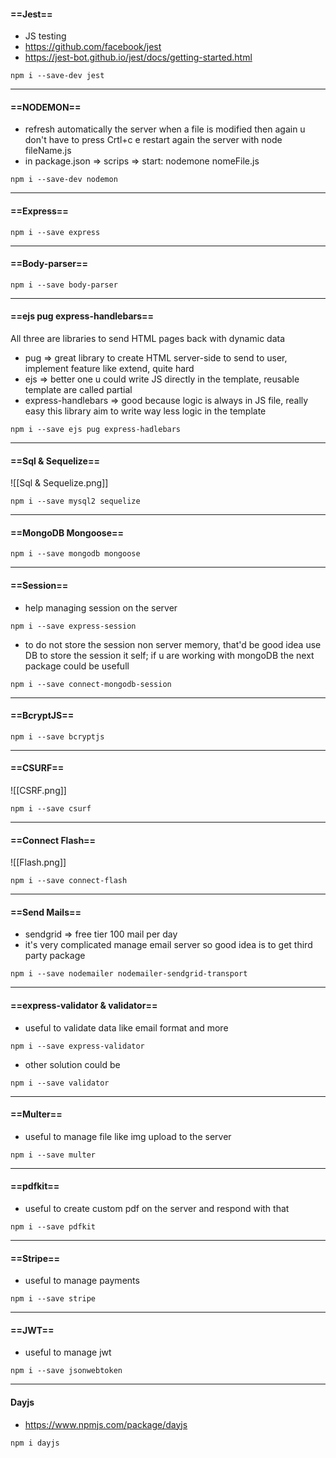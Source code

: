#### ==Jest==
- JS testing
- https://github.com/facebook/jest
- https://jest-bot.github.io/jest/docs/getting-started.html
```console
npm i --save-dev jest
```
---
#### ==NODEMON==
- refresh automatically the server when a file is modified then again u don't have to press Crtl+c e restart again the server with  node fileName.js
- in package.json => scrips => start: nodemone nomeFile.js
```console
npm i --save-dev nodemon
```
---
#### ==Express==
```console
npm i --save express
```
---
#### ==Body-parser==
```console
npm i --save body-parser
```
---
#### ==ejs pug express-handlebars==
All three are libraries to send HTML pages back with dynamic data
- pug => great library to create HTML server-side to send to user, implement feature like extend, quite hard
- ejs => better one u could write JS directly in the template, reusable template are called partial 
- express-handlebars => good because logic is always in JS file, really easy this library aim to write way less logic in the template 
```console
npm i --save ejs pug express-hadlebars
```
---
#### ==Sql & Sequelize==

 ![[Sql & Sequelize.png]]
 
```console
npm i --save mysql2 sequelize
```
---
#### ==MongoDB Mongoose==
```console
npm i --save mongodb mongoose
```
---
#### ==Session==
- help managing session on the server
```console
npm i --save express-session
```

- to do not store the session non server memory, that'd be good idea use DB to store the session it self; if u are working with mongoDB the next package could be usefull
```console
npm i --save connect-mongodb-session
```
---
#### ==BcryptJS==
```console
npm i --save bcryptjs
```
---
#### ==CSURF==
![[CSRF.png]]
```console
npm i --save csurf
```
---
#### ==Connect Flash==
![[Flash.png]]
```console
npm i --save connect-flash
```
---
#### ==Send Mails==
- sendgrid => free tier 100 mail per day 
- it's very complicated manage email server so good idea is to get third party package
```console
npm i --save nodemailer nodemailer-sendgrid-transport
```
---
#### ==express-validator & validator==
- useful to validate data like email format and more
```console
npm i --save express-validator
```
- other solution could be
```console
npm i --save validator
```
---
#### ==Multer==
- useful to manage file like img upload to the server
```console
npm i --save multer
```
---
#### ==pdfkit==
- useful to create custom pdf on the server and respond with that
```console
npm i --save pdfkit
```
---
#### ==Stripe==
- useful to manage payments
```console
npm i --save stripe
```
---
#### ==JWT==
- useful to manage jwt
```console
npm i --save jsonwebtoken
```
---

#### Dayjs
- https://www.npmjs.com/package/dayjs
```
npm i dayjs
```